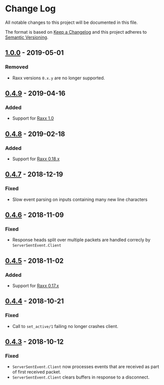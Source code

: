 # Change Log
All notable changes to this project will be documented in this file.

The format is based on [Keep a Changelog](http://keepachangelog.com/)
and this project adheres to [Semantic Versioning](http://semver.org/).

## [1.0.0](https://github.com/CrowdHailer/server_sent_event.ex/tree/1.0.0) - 2019-05-01

### Removed

- Raxx versions `0.x.y` are no longer supported.

## [0.4.9](https://github.com/CrowdHailer/server_sent_event.ex/tree/0.4.9) - 2019-04-16

### Added

- Support for [Raxx 1.0](https://hex.pm/packages/raxx/1.0.0)

## [0.4.8](https://github.com/CrowdHailer/server_sent_event.ex/tree/0.4.8) - 2019-02-18

### Added

- Support for [Raxx 0.18.x](https://hex.pm/packages/raxx/0.18.0)

## [0.4.7](https://github.com/CrowdHailer/server_sent_event.ex/tree/0.4.7) - 2018-12-19

### Fixed

- Slow event parsing on inputs containing many new line characters

## [0.4.6](https://github.com/CrowdHailer/server_sent_event.ex/tree/0.4.6) - 2018-11-09

### Fixed

- Response heads split over multiple packets are handled correcly by `ServerSentEvent.Client`

## [0.4.5](https://github.com/CrowdHailer/server_sent_event.ex/tree/0.4.5) - 2018-11-02

### Added

- Support for [Raxx 0.17.x](https://hex.pm/packages/raxx/0.17.0)

## [0.4.4](https://github.com/CrowdHailer/server_sent_event.ex/tree/0.4.4) - 2018-10-21

### Fixed

- Call to `set_active/1` failing no longer crashes client.

## [0.4.3](https://github.com/CrowdHailer/server_sent_event.ex/tree/0.4.3) - 2018-10-12

### Fixed

- `ServerSentEvent.Client` now processes events that are received as part of first received packet.
- `ServerSentEvent.Client` clears buffers in response to a disconnect.
